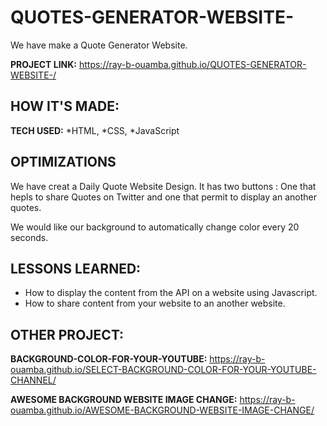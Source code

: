 # QUOTES-GENERATOR-WEBSITE-
We have make a Quote Generator Website.

**PROJECT LINK:** https://ray-b-ouamba.github.io/QUOTES-GENERATOR-WEBSITE-/

## HOW IT'S MADE:

**TECH USED:** 
*HTML, 
*CSS, 
*JavaScript

## OPTIMIZATIONS
We have creat a Daily Quote Website Design. It has two buttons : One that hepls to share Quotes on Twitter and one that permit to display an another quotes.  

We would like our background to automatically change color every 20 seconds.

## LESSONS LEARNED:
* How to display the content from the API on a website using Javascript.
* How to share content from your website to an another website.

## OTHER PROJECT:
**BACKGROUND-COLOR-FOR-YOUR-YOUTUBE:**
https://ray-b-ouamba.github.io/SELECT-BACKGROUND-COLOR-FOR-YOUR-YOUTUBE-CHANNEL/

**AWESOME BACKGROUND WEBSITE IMAGE CHANGE:**
https://ray-b-ouamba.github.io/AWESOME-BACKGROUND-WEBSITE-IMAGE-CHANGE/

